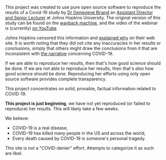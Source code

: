 This project was created to use pure open source software to reproduce the results of a Covid-19 study by
[Dr Genevieve Briand](https://www.linkedin.com/in/genevieve-briand-6027a514) an
[Assistant Director and Senior Lecturer](https://advanced.jhu.edu/directory/genevieve-briand/)
at Johns Hopkins University.
The original version of this study can be found on the
[wayback machine](
https://web.archive.org/web/20201126223119/https://www.jhunewsletter.com/article/2020/11/a-closer-look-at-u-s-deaths-due-to-covid-19),
and the video of the webinar is (currently)
[on YouTube](https://www.youtube.com/watch?v=3TKJN61aflI).

Johns Hopkins censored this information and
[explained why](https://www.jhunewsletter.com/article/2020/11/a-closer-look-at-u-s-deaths-due-to-covid-19)
on their web site.
It is worth noting that they did not cite any inaccuracies in her results or conclusions,
simply that others might draw the conclusions from it that are inconsistent
with [the narrative](https://sharylattkisson.com/) concerning COVID-19.

If we are able to reproduce her results, then that's how good science should be done.
If we are not able to reproduce her results, then that's _also_ how good science should be done.
Reproducing her efforts using only open source software provides complete transparency.


This project concentrates on solid, provable, factual information related to COVID-19. 

**This project is just beginning**, we have not yet reproduced (or failed to reproduce) her results.
This will likely take a few weeks.


We believe:
 - COVID-19 is a real disease,
 - COVID-19 has killed many people in the US and across the world,
 - Every death caused by COVID-19 is someone's personal tragedy.

This site is not a "COVID-denier" effort.
Attempts to categorize it as such are libel.
